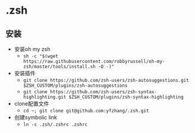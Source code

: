 # .zsh
## 安装
- 安装oh my zsh
  - `sh -c "$(wget https://raw.githubusercontent.com/robbyrussell/oh-my-zsh/master/tools/install.sh -O -)"`
- 安装插件
  - `git clone https://github.com/zsh-users/zsh-autosuggestions.git $ZSH_CUSTOM/plugins/zsh-autosuggestions`
  - `git clone https://github.com/zsh-users/zsh-syntax-highlighting.git $ZSH_CUSTOM/plugins/zsh-syntax-highlighting`
- clone配置文件
  - `cd ~; git clone git@github.com:yfzhang/.zsh.git`
- 创建symbolic link
  - `ln -s .zsh/.zshrc .zshrc`
